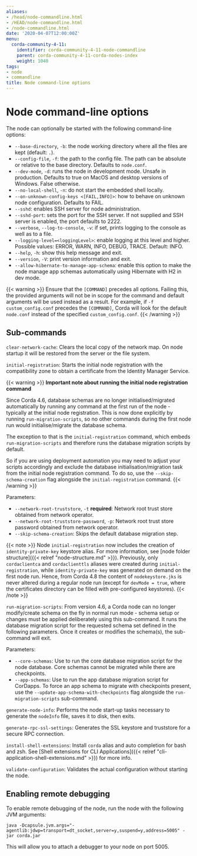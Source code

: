 ```yaml
---
aliases:
- /head/node-commandline.html
- /HEAD/node-commandline.html
- /node-commandline.html
date: '2020-04-07T12:00:00Z'
menu:
  corda-community-4-11:
    identifier: corda-community-4-11-node-commandline
    parent: corda-community-4-11-corda-nodes-index
    weight: 1040
tags:
- node
- commandline
title: Node command-line options
---
```



# Node command-line options

The node can optionally be started with the following command-line options:


* `--base-directory`, `-b`: the node working directory where all the files are kept (default: `.`).
* `--config-file`, `-f`: the path to the config file. The path can be absolute or relative to the base directory. Defaults to `node.conf`.
* `--dev-mode`, `-d`: runs the node in development mode. Unsafe in production. Defaults to true on MacOS and desktop versions of Windows. False otherwise.
* `--no-local-shell`, `-n`: do not start the embedded shell locally.
* `--on-unknown-config-keys <[FAIL,INFO]>`: how to behave on unknown node configuration. Defaults to FAIL.
* `--sshd`: enables SSH server for node administration.
* `--sshd-port`: sets the port for the SSH server. If not supplied and SSH server is enabled, the port defaults to 2222.
* `--verbose`, `--log-to-console`, `-v`: if set, prints logging to the console as well as to a file.
* `--logging-level=<loggingLevel>`: enable logging at this level and higher. Possible values: ERROR, WARN, INFO, DEBUG, TRACE. Default: INFO.
* `--help`, `-h`: show this help message and exit.
* `--version`, `-V`: print version information and exit.
* `--allow-hibernate-to-manage-app-schema`: enable this option to make the node manage app schemas automatically using Hibernate
with H2 in dev mode.


{{< warning >}}
Ensure that the `[COMMAND]` precedes all options. Failing this, the provided arguments will not be in scope for the command and default arguments will be used instead as a result. For example, if `-f custom_config.conf` precedes the `[COMMAND]`, Corda will look for the default `node.conf` instead of the specified `custom_config.conf`.
{{< /warning >}}

## Sub-commands

`clear-network-cache`: Clears the local copy of the network map. On node startup it will be restored from the server or the file system.

`initial-registration`: Starts the initial node registration with the compatibility zone to obtain a certificate from the Identity Manager Service.

{{< warning >}}
**Important note about running the initial node registration command**

Since Corda 4.6, database schemas are no longer initialised/migrated automatically by running any command at the first run of the node - typically at the initial node registration. This is now done explicitly by running `run-migration-scripts`, so no other commands during the first node run would initialise/migrate the database schema.

The exception to that is the `initial-registration` command, which embeds `run-migration-scripts` and therefore runs the database migration scripts by default.

So if you are using deployment automation you may need to adjust your scripts accordingly and exclude the database initialisation/migration task from the initial node registration command. To do so, use the `--skip-schema-creation` flag alongside the `initial-registration` command.
{{< /warning >}}

Parameters:

* `--network-root-truststore`, `-t` **required**: Network root trust store obtained from network operator.
* `--network-root-truststore-password`, `-p`: Network root trust store password obtained from network operator.
* `--skip-schema-creation`: Skips the default database migration step.

{{< note >}}
Node `initial-registration` now includes the creation of `identity-private-key` keystore alias. For more information, see [node folder structure]({{< relref "node-structure.md" >}}). Previously, only `cordaclientca` and `cordaclienttls` aliases were created during `initial-registration`, while `identity-private-key` was generated on demand on the first node run. Hence, from Corda 4.8 the content of `nodekeystore.jks` is never altered during a regular node run (except for `devMode = true`, where the certificates directory can be filled with pre-configured keystores).
{{< /note >}}

`run-migration-scripts`: From version 4.6, a Corda node can no longer modify/create schema on the fly in normal run mode - schema setup or changes must be
applied deliberately using this sub-command. It runs the database migration script for the requested schema set defined in the following parameters. Once it creates or modifies the schema(s), the sub-command will exit.

Parameters:

* `--core-schemas`: Use to run the core database migration script for the node database. Core schemas cannot be migrated while there are checkpoints.
* `--app-schemas`: Use to run the app database migration script for CorDapps. To force an app schema to migrate with checkpoints present, use the `--update-app-schema-with-checkpoints` flag alongside the `run-migration-scripts` sub-command.

`generate-node-info`: Performs the node start-up tasks necessary to generate the `nodeInfo` file, saves it to disk, then exits.

`generate-rpc-ssl-settings`: Generates the SSL keystore and truststore for a secure RPC connection.

`install-shell-extensions`: Install `corda` alias and auto completion for bash and zsh. See [Shell extensions for CLI Applications]({{< relref "cli-application-shell-extensions.md" >}}) for more info.

`validate-configuration`: Validates the actual configuration without starting the node.

## Enabling remote debugging

To enable remote debugging of the node, run the node with the following JVM arguments:

`java -Dcapsule.jvm.args="-agentlib:jdwp=transport=dt_socket,server=y,suspend=y,address=5005" -jar corda.jar`

This will allow you to attach a debugger to your node on port 5005.
